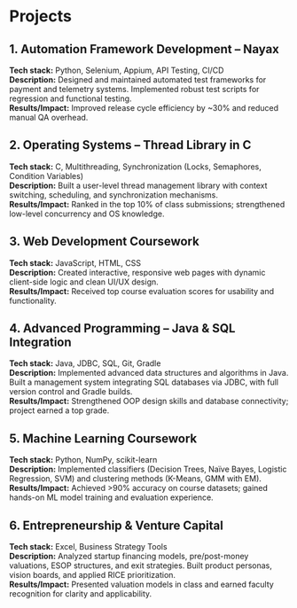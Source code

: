 # Projects

## 1. Automation Framework Development – Nayax
**Tech stack:** Python, Selenium, Appium, API Testing, CI/CD  
**Description:** Designed and maintained automated test frameworks for payment and telemetry systems. Implemented robust test scripts for regression and functional testing.  
**Results/Impact:** Improved release cycle efficiency by ~30% and reduced manual QA overhead.

## 2. Operating Systems – Thread Library in C
**Tech stack:** C, Multithreading, Synchronization (Locks, Semaphores, Condition Variables)  
**Description:** Built a user-level thread management library with context switching, scheduling, and synchronization mechanisms.  
**Results/Impact:** Ranked in the top 10% of class submissions; strengthened low-level concurrency and OS knowledge.

## 3. Web Development Coursework
**Tech stack:** JavaScript, HTML, CSS  
**Description:** Created interactive, responsive web pages with dynamic client-side logic and clean UI/UX design.  
**Results/Impact:** Received top course evaluation scores for usability and functionality.

## 4. Advanced Programming – Java & SQL Integration
**Tech stack:** Java, JDBC, SQL, Git, Gradle  
**Description:** Implemented advanced data structures and algorithms in Java. Built a management system integrating SQL databases via JDBC, with full version control and Gradle builds.  
**Results/Impact:** Strengthened OOP design skills and database connectivity; project earned a top grade.

## 5. Machine Learning Coursework
**Tech stack:** Python, NumPy, scikit-learn  
**Description:** Implemented classifiers (Decision Trees, Naïve Bayes, Logistic Regression, SVM) and clustering methods (K-Means, GMM with EM).  
**Results/Impact:** Achieved >90% accuracy on course datasets; gained hands-on ML model training and evaluation experience.

## 6. Entrepreneurship & Venture Capital
**Tech stack:** Excel, Business Strategy Tools  
**Description:** Analyzed startup financing models, pre/post-money valuations, ESOP structures, and exit strategies. Built product personas, vision boards, and applied RICE prioritization.  
**Results/Impact:** Presented valuation models in class and earned faculty recognition for clarity and applicability.